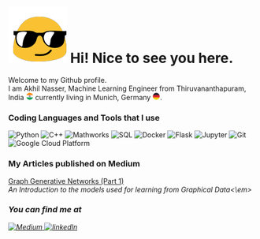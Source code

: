 # ![alt text](tenor.gif "Title") Hi! Nice to see you here.

Welcome to my Github profile. \
I am Akhil Nasser, Machine Learning Engineer from Thiruvananthapuram, India <img src="india.png" alt="indian flag" width="15"/> currently living in Munich, Germany <img src="germany.png" alt="german flag" width="15"/>.

### Coding Languages and Tools that I use

<img src="https://img.shields.io/badge/Python-3776AB?style=for-the-badge&logo=python&logoColor=white&style=flat-square" alt="Python" /> <img src="https://img.shields.io/badge/C%2B%2B-00599C?style=for-the-badge&logo=c%2B%2B&logoColor=white&style=flat-square" alt="C++" /> <img src="https://img.shields.io/badge/-Mathworks-00BFFF?logo=Mathworks&logoColor=FF0000&style=flat-square" alt="Mathworks" /> <img src="https://img.shields.io/badge/Microsoft%20SQL%20Sever-CC2927?style=for-the-badge&logo=microsoft%20sql%20server&logoColor=white&style=flat-square" alt="SQL" /> <img src="https://img.shields.io/badge/Docker-2CA5E0?style=for-the-badge&logo=docker&logoColor=white&style=flat-square" alt="Docker" /> <img src="https://img.shields.io/badge/Flask-000000?style=for-the-badge&logo=flask&logoColor=white&style=flat-square" alt="Flask" /> <img src="https://img.shields.io/badge/Jupyter-F37626.svg?&style=for-the-badge&logo=Jupyter&logoColor=white&style=flat-square" alt="Jupyter" /> 
<img src="https://img.shields.io/badge/Git-F05032?style=for-the-badge&logo=git&logoColor=white&style=flat-square" alt="Git" /> <img src="https://img.shields.io/badge/Google_Cloud_Platform-4285F4?style=for-the-badge&logo=google-cloud&logoColor=white&style=flat-square" alt="Google Cloud Platform" />

### My Articles published on Medium

<a href="https://medium.com/@eakhil711" target="_blank">
Graph Generative Networks (Part 1)
</a> <br>
<em>An Introduction to the models used for learning from Graphical Data<\em>



### You can find me at

<a href="https://medium.com/@eakhil711" target="_blank">
<img src="https://img.shields.io/badge/Medium-12100E?style=for-the-badge&logo=medium&logoColor=white&style=flat-square" alt="Medium" /> 
</a>
<a href="https://www.linkedin.com/in/akhil-nasser-3994a6116/" target="_blank">
<img src="https://img.shields.io/badge/LinkedIn-0077B5?style=for-the-badge&logo=linkedin&logoColor=white&style=flat-square" alt="linkedIn" /> 
</a>
<!---
akhilnas/akhilnas is a ✨ special ✨ repository because its `README.md` (this file) appears on your GitHub profile.
You can click the Preview link to take a look at your changes.
--->
